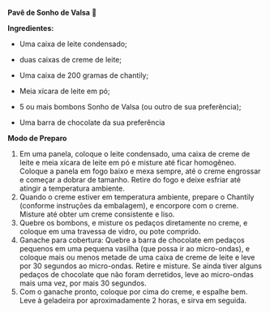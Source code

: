 **Pavê de Sonho de Valsa** :candy:



**Ingredientes:**

- Uma caixa de leite condensado;

- duas caixas de creme de leite;

- Uma caixa de 200 gramas de chantily;

- Meia xícara de leite em pó;
- 5 ou mais bombons Sonho de Valsa (ou outro de sua preferência);
- Uma barra de chocolate da sua preferência



**Modo de Preparo**



1. Em uma panela, coloque o leite condensado, uma caixa de creme de leite e meia xícara de leite em pó e misture até ficar homogêneo. Coloque a panela em fogo baixo e mexa sempre, até o creme engrossar e começar a dobrar de tamanho. Retire do fogo e deixe esfriar até atingir a temperatura ambiente. 
2. Quando o creme estiver em temperatura ambiente, prepare o Chantily (conforme instruções da embalagem), e encorpore com o creme. Misture até obter um creme consistente e liso. 
3. Quebre os bombons, e misture os pedaços diretamente no creme, e coloque em uma travessa de vidro, ou pote comprido.
4. Ganache para cobertura: Quebre a barra de chocolate em pedaços pequenos em uma pequena vasilha (que possa ir ao micro-ondas), e coloque mais ou menos metade de uma caixa de creme de leite e leve por 30 segundos ao micro-ondas. Retire e misture. Se ainda tiver alguns pedaços de chocolate que não foram derretidos, leve ao micro-ondas mais uma vez, por mais 30 segundos.
5. Com o ganache pronto, coloque por cima do creme, e espalhe bem. Leve à geladeira por aproximadamente 2 horas, e sirva em seguida. 